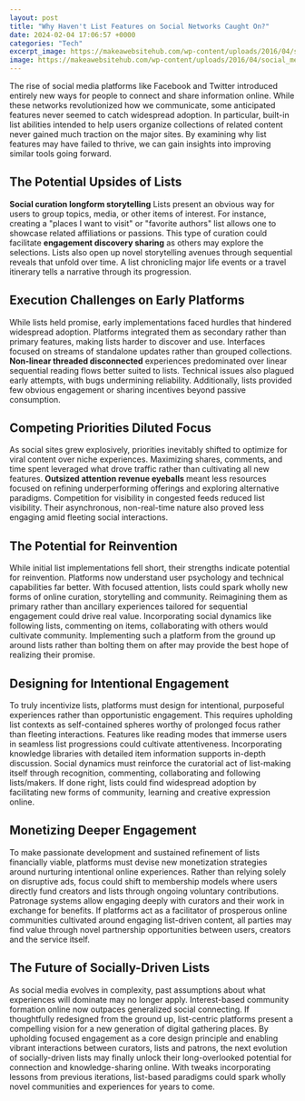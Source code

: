 ```yaml
---
layout: post
title: "Why Haven't List Features on Social Networks Caught On?"
date: 2024-02-04 17:06:57 +0000
categories: "Tech"
excerpt_image: https://makeawebsitehub.com/wp-content/uploads/2016/04/social_media.jpg
image: https://makeawebsitehub.com/wp-content/uploads/2016/04/social_media.jpg
---
```


The rise of social media platforms like Facebook and Twitter introduced entirely new ways for people to connect and share information online. While these networks revolutionized how we communicate, some anticipated features never seemed to catch widespread adoption. In particular, built-in list abilities intended to help users organize collections of related content never gained much traction on the major sites. By examining why list features may have failed to thrive, we can gain insights into improving similar tools going forward. 
## The Potential Upsides of Lists
**Social curation longform storytelling** Lists present an obvious way for users to group topics, media, or other items of interest. For instance, creating a "places I want to visit" or "favorite authors" list allows one to showcase related affiliations or passions. This type of curation could facilitate **engagement discovery sharing** as others may explore the selections. Lists also open up novel storytelling avenues through sequential reveals that unfold over time. A list chronicling major life events or a travel itinerary tells a narrative through its progression. 
## Execution Challenges on Early Platforms
While lists held promise, early implementations faced hurdles that hindered widespread adoption. Platforms integrated them as secondary rather than primary features, making lists harder to discover and use. Interfaces focused on streams of standalone updates rather than grouped collections. **Non-linear threaded disconnected** experiences predominated over linear sequential reading flows better suited to lists. Technical issues also plagued early attempts, with bugs undermining reliability. Additionally, lists provided few obvious engagement or sharing incentives beyond passive consumption.
## Competing Priorities Diluted Focus 
As social sites grew explosively, priorities inevitably shifted to optimize for viral content over niche experiences. Maximizing shares, comments, and time spent leveraged what drove traffic rather than cultivating all new features. **Outsized attention revenue eyeballs** meant less resources focused on refining underperforming offerings and exploring alternative paradigms. Competition for visibility in congested feeds reduced list visibility. Their asynchronous, non-real-time nature also proved less engaging amid fleeting social interactions. 
## The Potential for Reinvention
While initial list implementations fell short, their strengths indicate potential for reinvention. Platforms now understand user psychology and technical capabilities far better. With focused attention, lists could spark wholly new forms of online curation, storytelling and community. Reimagining them as primary rather than ancillary experiences tailored for sequential engagement could drive real value. Incorporating social dynamics like following lists, commenting on items, collaborating with others would cultivate community. Implementing such a platform from the ground up around lists rather than bolting them on after may provide the best hope of realizing their promise.
## Designing for Intentional Engagement 
To truly incentivize lists, platforms must design for intentional, purposeful experiences rather than opportunistic engagement. This requires upholding list contexts as self-contained spheres worthy of prolonged focus rather than fleeting interactions. Features like reading modes that immerse users in seamless list progressions could cultivate attentiveness. Incorporating knowledge libraries with detailed item information supports in-depth discussion. Social dynamics must reinforce the curatorial act of list-making itself through recognition, commenting, collaborating and following lists/makers. If done right, lists could find widespread adoption by facilitating new forms of community, learning and creative expression online.  
## Monetizing Deeper Engagement
To make passionate development and sustained refinement of lists financially viable, platforms must devise new monetization strategies around nurturing intentional online experiences. Rather than relying solely on disruptive ads, focus could shift to membership models where users directly fund creators and lists through ongoing voluntary contributions. Patronage systems allow engaging deeply with curators and their work in exchange for benefits. If platforms act as a facilitator of prosperous online communities cultivated around engaging list-driven content, all parties may find value through novel partnership opportunities between users, creators and the service itself.
## The Future of Socially-Driven Lists
As social media evolves in complexity, past assumptions about what experiences will dominate may no longer apply. Interest-based community formation online now outpaces generalized social connecting. If thoughtfully redesigned from the ground up, list-centric platforms present a compelling vision for a new generation of digital gathering places. By upholding focused engagement as a core design principle and enabling vibrant interactions between curators, lists and patrons, the next evolution of socially-driven lists may finally unlock their long-overlooked potential for connection and knowledge-sharing online. With tweaks incorporating lessons from previous iterations, list-based paradigms could spark wholly novel communities and experiences for years to come.